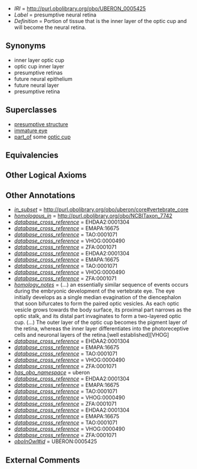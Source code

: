  * *IRI* = http://purl.obolibrary.org/obo/UBERON_0005425
 * *Label* = presumptive neural retina
 * *Definition* = Portion of tissue that is the inner layer of the optic cup and will become the neural retina.

## Synonyms

 * inner layer optic cup
 * optic cup inner layer
 * presumptive retinas
 * future neural epithelium
 * future neural layer
 * presumptive retina

## Superclasses

 * [presumptive structure](../../UBERON/98/UBERON_0006598.md)
 * [immature eye](../../UBERON/12/UBERON_0010312.md)
 * [part_of](../../BFO/50/BFO_0000050.md) some [optic cup](../../UBERON/72/UBERON_0003072.md)

## Equivalencies


## Other Logical Axioms


## Other Annotations

 * *[in_subset](../../et/oboInOwl#inSubset.md)* = http://purl.obolibrary.org/obo/uberon/core#vertebrate_core
 * *[homologous_in](../../core#homologous/in/core#homologous_in.md)* = http://purl.obolibrary.org/obo/NCBITaxon_7742
 * *[database_cross_reference](../../ef/oboInOwl#hasDbXref.md)* = EHDAA2:0001304
 * *[database_cross_reference](../../ef/oboInOwl#hasDbXref.md)* = EMAPA:16675
 * *[database_cross_reference](../../ef/oboInOwl#hasDbXref.md)* = TAO:0001071
 * *[database_cross_reference](../../ef/oboInOwl#hasDbXref.md)* = VHOG:0000490
 * *[database_cross_reference](../../ef/oboInOwl#hasDbXref.md)* = ZFA:0001071
 * *[database_cross_reference](../../ef/oboInOwl#hasDbXref.md)* = EHDAA2:0001304
 * *[database_cross_reference](../../ef/oboInOwl#hasDbXref.md)* = EMAPA:16675
 * *[database_cross_reference](../../ef/oboInOwl#hasDbXref.md)* = TAO:0001071
 * *[database_cross_reference](../../ef/oboInOwl#hasDbXref.md)* = VHOG:0000490
 * *[database_cross_reference](../../ef/oboInOwl#hasDbXref.md)* = ZFA:0001071
 * *[homology_notes](../../UBPROP/03/UBPROP_0000003.md)* =  (...) an essentially similar sequence of events occurs during the embryonic development of the vertebrate eye. The eye initially develops as a single median evagination of the diencephalon that soon bifurcates to form the paired optic vesicles. As each optic vesicle grows towards the body surface, its proximal part narrows as the optic stalk, and its distal part invaginates to form a two-layered optic cup. (...) The outer layer of the optic cup becomes the pigment layer of the retina, whereas the inner layer differentiates into the photoreceptive cells and neuronal layers of the retina.[well established][VHOG]
 * *[database_cross_reference](../../ef/oboInOwl#hasDbXref.md)* = EHDAA2:0001304
 * *[database_cross_reference](../../ef/oboInOwl#hasDbXref.md)* = EMAPA:16675
 * *[database_cross_reference](../../ef/oboInOwl#hasDbXref.md)* = TAO:0001071
 * *[database_cross_reference](../../ef/oboInOwl#hasDbXref.md)* = VHOG:0000490
 * *[database_cross_reference](../../ef/oboInOwl#hasDbXref.md)* = ZFA:0001071
 * *[has_obo_namespace](../../ce/oboInOwl#hasOBONamespace.md)* = uberon
 * *[database_cross_reference](../../ef/oboInOwl#hasDbXref.md)* = EHDAA2:0001304
 * *[database_cross_reference](../../ef/oboInOwl#hasDbXref.md)* = EMAPA:16675
 * *[database_cross_reference](../../ef/oboInOwl#hasDbXref.md)* = TAO:0001071
 * *[database_cross_reference](../../ef/oboInOwl#hasDbXref.md)* = VHOG:0000490
 * *[database_cross_reference](../../ef/oboInOwl#hasDbXref.md)* = ZFA:0001071
 * *[database_cross_reference](../../ef/oboInOwl#hasDbXref.md)* = EHDAA2:0001304
 * *[database_cross_reference](../../ef/oboInOwl#hasDbXref.md)* = EMAPA:16675
 * *[database_cross_reference](../../ef/oboInOwl#hasDbXref.md)* = TAO:0001071
 * *[database_cross_reference](../../ef/oboInOwl#hasDbXref.md)* = VHOG:0000490
 * *[database_cross_reference](../../ef/oboInOwl#hasDbXref.md)* = ZFA:0001071
 * *[oboInOwl#id](../../id/oboInOwl#id.md)* = UBERON:0005425

## External Comments

